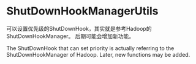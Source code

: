 # ShutDownHookManagerUtils

可以设置优先级的ShutDownHook，其实就是参考Hadoop的ShutDownHookManager。 后期可能会增加新功能。

The ShutDownHook that can set priority is actually referring to the ShutDownHookManager of Hadoop. Later, new functions may be added.










